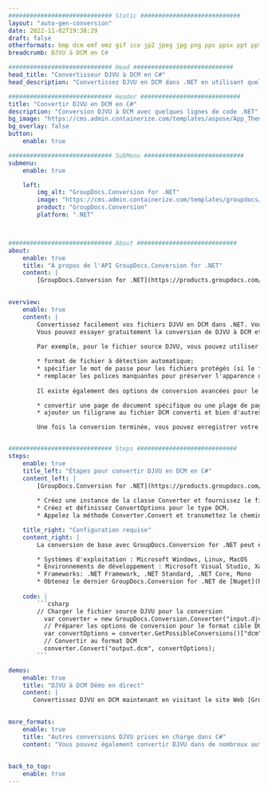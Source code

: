 ```yaml
---
############################# Static ############################
layout: "auto-gen-conversion"
date: 2022-11-02T19:38:29
draft: false
otherformats: bmp dcm emf emz gif ico jp2 jpeg jpg png pps ppsx ppt pptx psb psd svg svgz tga tif tiff webp wmf wmz
breadcrumb: DJVU à DCM en C#

############################# Head ############################
head_title: "Convertisseur DJVU à DCM en C#"
head_description: "Convertissez DJVU en DCM dans .NET en utilisant quelques lignes de code. Utilisez l'API de conversion de documents GroupDocs pour convertir plus de 160 formats de fichiers."

############################# Header ############################
title: "Convertir DJVU en DCM en C#"
description: "Conversion DJVU à DCM avec quelques lignes de code .NET"
bg_image: "https://cms.admin.containerize.com/templates/aspose/App_Themes/V3/images/bg/header1.png"
bg_overlay: false
button:
    enable: true

############################# SubMenu ############################
submenu:
    enable: true

    left:
        img_alt: "GroupDocs.Conversion for .NET"
        image: "https://cms.admin.containerize.com/templates/groupdocs/images/product-logos/90x90-noborder/groupdocs-conversion-net.png"
        product: "GroupDocs.Conversion"
        platform: ".NET"



############################# About ############################
about:
    enable: true
    title: "À propos de l'API GroupDocs.Conversion for .NET"
    content: |
        [GroupDocs.Conversion for .NET](https://products.groupdocs.com/conversion/net/) peut être utilisé pour convertir Microsoft Word, Excel, PowerPoint, PDF, Visio et d'autres formats. GroupDocs.Conversion est une API autonome adaptée aux systèmes back-end et internes nécessitant des performances élevées. Il ne dépend d'aucun logiciel tel que Microsoft ou Open Office.
    

overview:
    enable: true
    content: |
        Convertissez facilement vos fichiers DJVU en DCM dans .NET. Vous pouvez utiliser seulement quelques lignes de code C# dans n'importe quelle plate-forme de votre choix comme - Windows, Linux, macOS.
        Vous pouvez essayer gratuitement la conversion de DJVU à DCM et évaluer la qualité des résultats de conversion. En plus des scénarios de conversion de fichiers simples, vous pouvez essayer des options plus avancées pour charger le fichier source DJVU et pour enregistrer le résultat de sortie DCM. 
        
        Par exemple, pour le fichier source DJVU, vous pouvez utiliser les options de chargement suivantes :

        * format de fichier à détection automatique;
        * spécifier le mot de passe pour les fichiers protégés (si le format de fichier le prend en charge);
        * remplacer les polices manquantes pour préserver l'apparence du document.
        
        Il existe également des options de conversion avancées pour le fichier DCM :

        * convertir une page de document spécifique ou une plage de pages;
        * ajouter un filigrane au fichier DCM converti et bien d'autres.

        Une fois la conversion terminée, vous pouvez enregistrer votre fichier DCM dans le chemin du fichier local ou dans tout stockage tiers tel que FTP, Amazon S3, Google Drive, Dropbox, etc. Veuillez noter - pour convertir DJVU en DCM aucun logiciel supplémentaire n'est nécessaire - comme MS Office, Open Office, Adobe Acrobat Reader, etc.


############################# Steps ############################
steps:
    enable: true
    title_left: "Étapes pour convertir DJVU en DCM en C#"
    content_left: |
        [GroupDocs.Conversion for .NET](https://products.groupdocs.com/conversion/net/) permet aux développeurs de convertir facilement un fichier DJVU en DCM avec quelques lignes de code.
        
        * Créez une instance de la classe Converter et fournissez le fichier DJVU avec le chemin complet
        * Créez et définissez ConvertOptions pour le type DCM.
        * Appelez la méthode Converter.Convert et transmettez le chemin complet et le format (DCM) en tant que paramètre

    title_right: "Configuration requise"
    content_right: |
        La conversion de base avec GroupDocs.Conversion for .NET peut être effectuée en quelques étapes simples. Nos API sont prises en charge sur toutes les principales plates-formes et systèmes d'exploitation. Avant d'exécuter le code ci-dessous, assurez-vous que les prérequis suivants sont installés sur votre système.

        * Systèmes d'exploitation : Microsoft Windows, Linux, MacOS
        * Environnements de développement : Microsoft Visual Studio, Xamarin, MonoDevelop
        * Frameworks: .NET Framework, .NET Standard, .NET Core, Mono
        * Obtenez le dernier GroupDocs.Conversion for .NET de [Nuget](https://www.nuget.org/packages/groupdocs.conversion)
         
    code: |
        ```csharp    
        // Charger le fichier source DJVU pour la conversion
          var converter = new GroupDocs.Conversion.Converter("input.djvu");
          // Préparer les options de conversion pour le format cible DCM
          var convertOptions = converter.GetPossibleConversions()["dcm"].ConvertOptions;
          // Convertir au format DCM
          converter.Convert("output.dcm", convertOptions);
        ```

demos:
    enable: true
    title: "DJVU à DCM Démo en direct"
    content: |
       Convertissez DJVU en DCM maintenant en visitant le site Web [GroupDocs.Conversion App](https://products.groupdocs.app/conversion/family). La démo en ligne présente les avantages suivants
          

more_formats:
    enable: true
    title: "Autres conversions DJVU prises en charge dans C#"
    content: "Vous pouvez également convertir DJVU dans de nombreux autres formats de fichiers. Veuillez consulter la liste ci-dessous."
       
       
back_to_top:
    enable: true
---
```

